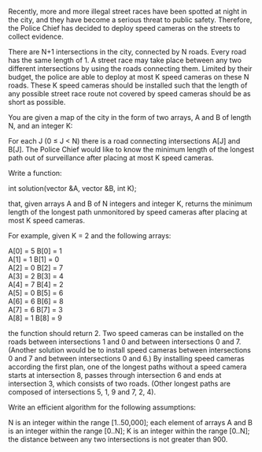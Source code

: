 Recently, more and more illegal street races have been spotted at night in the city, and they have become a serious threat to public safety. Therefore, the Police Chief has decided to deploy speed cameras on the streets to collect evidence.

There are N+1 intersections in the city, connected by N roads. Every road has the same length of 1. A street race may take place between any two different intersections by using the roads connecting them. Limited by their budget, the police are able to deploy at most K speed cameras on these N roads. These K speed cameras should be installed such that the length of any possible street race route not covered by speed cameras should be as short as possible.

You are given a map of the city in the form of two arrays, A and B of length N, and an integer K:

For each J (0 ≤ J < N) there is a road connecting intersections A[J] and B[J].
The Police Chief would like to know the minimum length of the longest path out of surveillance after placing at most K speed cameras.

Write a function:

int solution(vector<int> &A, vector<int> &B, int K);

that, given arrays A and B of N integers and integer K, returns the minimum length of the longest path unmonitored by speed cameras after placing at most K speed cameras.

For example, given K = 2 and the following arrays:

  A[0] = 5    B[0] = 1  
  A[1] = 1    B[1] = 0  
  A[2] = 0    B[2] = 7   
  A[3] = 2    B[3] = 4   
  A[4] = 7    B[4] = 2  
  A[5] = 0    B[5] = 6  
  A[6] = 6    B[6] = 8  
  A[7] = 6    B[7] = 3  
  A[8] = 1    B[8] = 9  


the function should return 2. Two speed cameras can be installed on the roads between intersections 1 and 0 and between intersections 0 and 7. (Another solution would be to install speed cameras between intersections 0 and 7 and between intersections 0 and 6.) By installing speed cameras according the first plan, one of the longest paths without a speed camera starts at intersection 8, passes through intersection 6 and ends at intersection 3, which consists of two roads. (Other longest paths are composed of intersections 5, 1, 9 and 7, 2, 4).

Write an efficient algorithm for the following assumptions:

N is an integer within the range [1..50,000];
each element of arrays A and B is an integer within the range [0..N];
K is an integer within the range [0..N];
the distance between any two intersections is not greater than 900.

